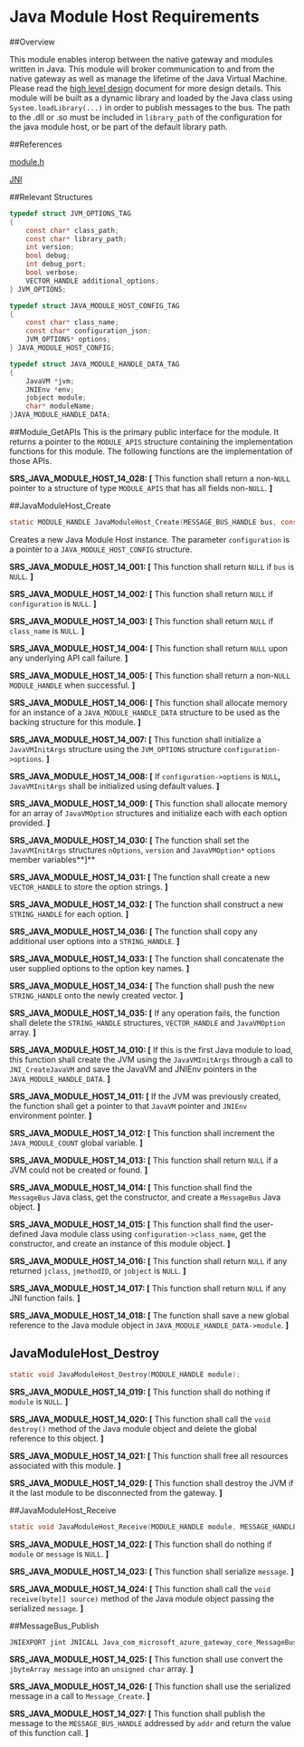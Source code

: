 # Java Module Host Requirements

##Overview

This module enables interop between the native gateway and modules written in
Java. This module will broker communication to and from the native gateway as
well as manage the lifetime of the Java Virtual Machine. Please read the [high
level design](./java_binding_hld.md) document for more design details. This 
module will be built as a dynamic library and loaded by the Java class using
`System.loadLibrary(...)` in order to publish messages to the bus. The path 
to the .dll or .so must be included in `library_path` of the configuration for 
the java module host, or be part of the default library path.

##References

[module.h](../../../../core/devdoc/module.md)

[JNI](http://docs.oracle.com/javase/8/docs/technotes/guides/jni/)

##Relevant Structures
```C
typedef struct JVM_OPTIONS_TAG
{
    const char* class_path;
    const char* library_path;
    int version;
    bool debug;
    int debug_port;
    bool verbose;
    VECTOR_HANDLE additional_options;
} JVM_OPTIONS;

typedef struct JAVA_MODULE_HOST_CONFIG_TAG
{
    const char* class_name;
    const char* configuration_json;
    JVM_OPTIONS* options;
} JAVA_MODULE_HOST_CONFIG;

typedef struct JAVA_MODULE_HANDLE_DATA_TAG
{
    JavaVM *jvm;
    JNIEnv *env;
    jobject module;
    char* moduleName;
}JAVA_MODULE_HANDLE_DATA;
```

##Module_GetAPIs
This is the primary public interface for the module. It returns a pointer to the
`MODULE_APIS` structure containing the implementation functions for this module.
The following functions are the implementation of those APIs.

**SRS_JAVA_MODULE_HOST_14_028: [** This function shall return a
non-`NULL` pointer to a structure of type `MODULE_APIS` that has all
fields non-`NULL`. **]**

##JavaModuleHost_Create
```C
static MODULE_HANDLE JavaModuleHost_Create(MESSAGE_BUS_HANDLE bus, const void* configuration);
```

Creates a new Java Module Host instance. The parameter `configuration` is a
pointer to a `JAVA_MODULE_HOST_CONFIG` structure.

**SRS_JAVA_MODULE_HOST_14_001: [** This function shall return `NULL` if `bus` is `NULL`. **]**

**SRS_JAVA_MODULE_HOST_14_002: [** This function shall return `NULL` if `configuration` is `NULL`. **]**

**SRS_JAVA_MODULE_HOST_14_003: [** This function shall return `NULL` if `class_name` is `NULL`. **]**

**SRS_JAVA_MODULE_HOST_14_004: [** This function shall return `NULL` upon any underlying API call failure. **]**

**SRS_JAVA_MODULE_HOST_14_005: [** This function shall return a non-`NULL` `MODULE_HANDLE` when successful. **]**

**SRS_JAVA_MODULE_HOST_14_006: [** This function shall allocate memory for an instance of a `JAVA_MODULE_HANDLE_DATA` structure to be used as the backing structure for this module. **]**

**SRS_JAVA_MODULE_HOST_14_007: [** This function shall initialize a `JavaVMInitArgs` structure using the `JVM_OPTIONS` structure `configuration->options`. **]**

**SRS_JAVA_MODULE_HOST_14_008: [** If `configuration->options` is `NULL`**,** `JavaVMInitArgs` shall be initialized using default values. **]**

**SRS_JAVA_MODULE_HOST_14_009: [** This function shall allocate memory for an array of `JavaVMOption` structures and initialize each with each option provided. **]**

**SRS_JAVA_MODULE_HOST_14_030: [** The function shall set the `JavaVMInitArgs` structures `nOptions`, `version` and `JavaVMOption*` `options` member variables**]**

**SRS_JAVA_MODULE_HOST_14_031: [** The function shall create a new `VECTOR_HANDLE` to store the option strings. **]**

**SRS_JAVA_MODULE_HOST_14_032: [** The function shall construct a new `STRING_HANDLE` for each option. **]**

**SRS_JAVA_MODULE_HOST_14_036: [** The function shall copy any additional user options into a `STRING_HANDLE`. **]**

**SRS_JAVA_MODULE_HOST_14_033: [** The function shall concatenate the user supplied options to the option key names. **]**

**SRS_JAVA_MODULE_HOST_14_034: [** The function shall push the new `STRING_HANDLE` onto the newly created vector. **]**

**SRS_JAVA_MODULE_HOST_14_035: [** If any operation fails, the function shall delete the `STRING_HANDLE` structures, `VECTOR_HANDLE` and `JavaVMOption` array. **]**

**SRS_JAVA_MODULE_HOST_14_010: [** If this is the first Java module to load, this function shall create the JVM using the `JavaVMInitArgs` through a call to `JNI_CreateJavaVM` and save the JavaVM and JNIEnv pointers in the `JAVA_MODULE_HANDLE_DATA`. **]**

**SRS_JAVA_MODULE_HOST_14_011: [** If the JVM was previously created, the function shall get a pointer to that `JavaVM` pointer and `JNIEnv` environment pointer. **]**

**SRS_JAVA_MODULE_HOST_14_012: [** This function shall increment the `JAVA_MODULE_COUNT` global variable. **]**

**SRS_JAVA_MODULE_HOST_14_013: [** This function shall return `NULL` if a JVM could not be created or found. **]**

**SRS_JAVA_MODULE_HOST_14_014: [** This function shall find the `MessageBus` Java class, get the constructor, and create a `MessageBus` Java object. **]**

**SRS_JAVA_MODULE_HOST_14_015: [** This function shall find the user-defined Java module class using `configuration->class_name`, get the constructor, and create an instance of this module object. **]**

**SRS_JAVA_MODULE_HOST_14_016: [** This function shall return `NULL` if any returned `jclass`, `jmethodID`, or `jobject` is `NULL`. **]**

**SRS_JAVA_MODULE_HOST_14_017: [** This function shall return `NULL` if any JNI function fails. **]**

**SRS_JAVA_MODULE_HOST_14_018: [** The function shall save a new global reference to the Java module object in `JAVA_MODULE_HANDLE_DATA->module`. **]**

## JavaModuleHost_Destroy
```C
static void JavaModuleHost_Destroy(MODULE_HANDLE module);
```

**SRS_JAVA_MODULE_HOST_14_019: [** This function shall do nothing if `module` is `NULL`. **]**

**SRS_JAVA_MODULE_HOST_14_020: [** This function shall call the `void destroy()` method of the Java module object and delete the global reference to this object. **]**

**SRS_JAVA_MODULE_HOST_14_021: [** This function shall free all resources associated with this module. **]**

**SRS_JAVA_MODULE_HOST_14_029: [** This function shall destroy the JVM if it the last module to be disconnected from the gateway. **]**

##JavaModuleHost_Receive
```C
static void JavaModuleHost_Receive(MODULE_HANDLE module, MESSAGE_HANDLE message);
```

**SRS_JAVA_MODULE_HOST_14_022: [** This function shall do nothing if `module` or `message` is `NULL`. **]**

**SRS_JAVA_MODULE_HOST_14_023: [** This function shall serialize `message`. **]**

**SRS_JAVA_MODULE_HOST_14_024: [** This function shall call the `void receive(byte[] source)` method of the Java module object passing the serialized `message`. **]**

##MessageBus_Publish
```C
JNIEXPORT jint JNICALL Java_com_microsoft_azure_gateway_core_MessageBus_publishMessage(JNIEnv *env, jobject MessageBus, jlong addr, jbyteArray message);
```

**SRS_JAVA_MODULE_HOST_14_025: [** This function shall use convert the `jbyteArray message` into an `unsigned char` array. **]**

**SRS_JAVA_MODULE_HOST_14_026: [** This function shall use the serialized message in a call to `Message_Create`. **]**

**SRS_JAVA_MODULE_HOST_14_027: [** This function shall publish the message to the `MESSAGE_BUS_HANDLE` addressed by `addr` and return the value of this function call. **]**
